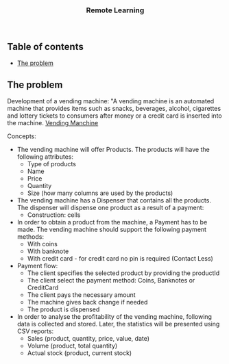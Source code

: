 <p align="center">
  
  <h3 align="center">Remote Learning</h3>
</p>

<br>

## Table of contents

- [The problem](#the-problem)


## The problem

Development of a vending machine: "A vending machine is an automated machine that provides items such as snacks, beverages, alcohol, cigarettes and lottery tickets to consumers after money or a credit card is inserted into the machine.
[Vending Manchine](https://en.wikipedia.org/wiki/Vending_machine)

Concepts:
- The vending machine will offer Products. The products will have the following attributes:
   - Type of products
   - Name
   - Price
   - Quantity
   - Size (how many columns are used by the products)
- The vending machine has a Dispenser that contains all the products. The dispenser will dispense one product as a result of a payment:
   - Construction: cells
- In order to obtain a product from the machine, a Payment has to be made. The vending machine should support the following payment methods:
   - With coins
   - With banknote
   - With credit card - for credit card no pin is required (Contact Less)
- Payment flow:
   - The client specifies the selected product by providing the productId
   - The client select the payment method: Coins, Banknotes or CreditCard
   - The client pays the necessary amount
   - The machine gives back change if needed
   - The product is dispensed
- In order to analyse the profitability of the vending machine, following data is collected and stored. Later, the statistics will be presented using CSV reports:
   - Sales (product, quantity, price, value, date)
   - Volume (product, total quantity)
   - Actual stock (product, current stock)
